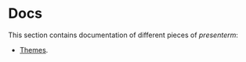 # Docs

This section contains documentation of different pieces of _presenterm_:

* [Themes](/docs/themes.md).

